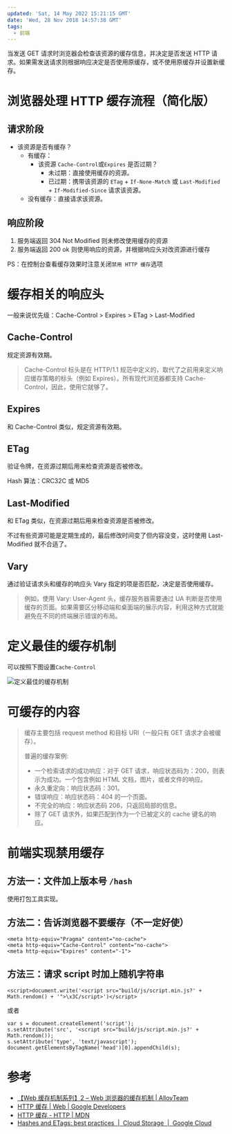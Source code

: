 ```yaml
---
updated: 'Sat, 14 May 2022 15:21:15 GMT'
date: 'Wed, 28 Nov 2018 14:57:38 GMT'
tags:
  - 前端
---
```


当发送 GET 请求时浏览器会检查该资源的缓存信息，并决定是否发送 HTTP 请求。如果需发送请求则根据响应决定是否使用原缓存，或不使用原缓存并设置新缓存。

# 浏览器处理 HTTP 缓存流程（简化版）

## 请求阶段

-   该资源是否有缓存？
    -   有缓存：
        -   该资源 `Cache-Control`或`Expires` 是否过期？
            -   未过期：直接使用缓存的资源。
            -   已过期：携带该资源的 `ETag` + `If-None-Match` 或 `Last-Modified` + `If-Modified-Since` 请求该资源。
    -   没有缓存：直接请求该资源。

## 响应阶段

1.  服务端返回 304 Not Modified 则未修改使用缓存的资源
2.  服务端返回 200 ok 则使用响应的资源，并根据响应头对改资源进行缓存

PS：在控制台查看缓存效果时注意关闭`禁用 HTTP 缓存`选项

# 缓存相关的响应头

一般来说优先级：Cache-Control > Expires > ETag > Last-Modified

## Cache-Control

规定资源有效期。

> Cache-Control 标头是在 HTTP/1.1 规范中定义的，取代了之前用来定义响应缓存策略的标头（例如 Expires）。所有现代浏览器都支持 Cache-Control，因此，使用它就够了。

## Expires

和 Cache-Control 类似，规定资源有效期。

## ETag

验证令牌，在资源过期后用来检查资源是否被修改。

Hash 算法：CRC32C 或 MD5

## Last-Modified

和 ETag 类似，在资源过期后用来检查资源是否被修改。

不过有些资源可能是定期生成的，最后修改时间变了但内容没变，这时使用 Last-Modified 就不合适了。

## Vary

通过验证请求头和缓存的响应头 Vary 指定的项是否匹配，决定是否使用缓存。

> 例如，使用 Vary: User-Agent 头，缓存服务器需要通过 UA 判断是否使用缓存的页面。如果需要区分移动端和桌面端的展示内容，利用这种方式就能避免在不同的终端展示错误的布局。

# 定义最佳的缓存机制

可以按照下图设置`Cache-Control`

![定义最佳的缓存机制](./img/HTTP缓存.png)

# 可缓存的内容

> 缓存主要包括 request method 和目标 URI（一般只有 GET 请求才会被缓存）。
>
> 普遍的缓存案例:
>
> -   一个检索请求的成功响应：对于 GET 请求，响应状态码为：200，则表示为成功。一个包含例如 HTML 文档，图片，或者文件的响应。
> -   永久重定向：响应状态码：301。
> -   错误响应：响应状态码：404 的一个页面。
> -   不完全的响应：响应状态码 206，只返回局部的信息。
> -   除了 GET 请求外，如果匹配到作为一个已被定义的 cache 键名的响应。

# 前端实现禁用缓存

## 方法一：文件加上版本号 `/hash`

使用打包工具实现。

## 方法二：告诉浏览器不要缓存（不一定好使）

```
<meta http-equiv="Pragma" content="no-cache">
<meta http-equiv="Cache-Control" content="no-cache">
<meta http-equiv="Expires" content="-1">
```

## 方法三：请求 script 时加上随机字符串

```
<script>document.write('<script src="build/js/script.min.js?' + Math.rendom() + '">\x3C/script>')</script>
```

或者

```
var s = document.createElement('script');
s.setAttribute('src', '<script src="build/js/script.min.js?' + Math.rendom());
s.setAttribute('type', 'text/javascript');
document.getElementsByTagName('head')[0].appendChild(s);
```

# 参考

-   [【Web 缓存机制系列】2 – Web 浏览器的缓存机制 | AlloyTeam](http://www.alloyteam.com/2012/03/web-cache-2-browser-cache/#prettyPhoto)
-   [HTTP 缓存 | Web | Google Developers](https://developers.google.com/web/fundamentals/performance/optimizing-content-efficiency/http-caching)
-   [HTTP 缓存 - HTTP | MDN](https://developer.mozilla.org/zh-CN/docs/Web/HTTP/Caching_FAQ)
-   [Hashes and ETags: best practices  |  Cloud Storage  |  Google Cloud](https://cloud.google.com/storage/docs/hashes-etags)

